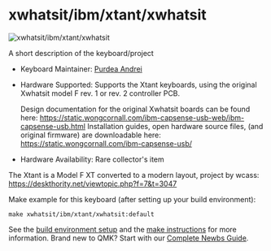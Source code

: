 # xwhatsit/ibm/xtant/xwhatsit

![xwhatsit/ibm/xtant/xwhatsit](https://i.imgur.com/UbgPFWmh.jpg)

A short description of the keyboard/project

* Keyboard Maintainer: [Purdea Andrei](https://github.com/purdeaandrei)
* Hardware Supported: Supports the Xtant keyboards, using the original Xwhatsit model F rev. 1 or rev. 2 controller PCB.

  Design documentation for the original Xwhatsit boards can be found here: https://static.wongcornall.com/ibm-capsense-usb-web/ibm-capsense-usb.html
  Installation guides, open hardware source files, (and original firmware) are downloadable here: https://static.wongcornall.com/ibm-capsense-usb/

* Hardware Availability: Rare collector's item

The Xtant is a Model F XT converted to a modern layout, project by wcass:
  https://deskthority.net/viewtopic.php?f=7&t=3047

Make example for this keyboard (after setting up your build environment):

    make xwhatsit/ibm/xtant/xwhatsit:default

See the [build environment setup](https://docs.qmk.fm/#/getting_started_build_tools) and the [make instructions](https://docs.qmk.fm/#/getting_started_make_guide) for more information. Brand new to QMK? Start with our [Complete Newbs Guide](https://docs.qmk.fm/#/newbs).
